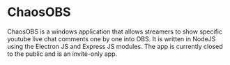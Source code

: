 # ChaosOBS

ChaosOBS is a windows application that allows streamers to show specific youtube live chat comments one by one into OBS. It is written in NodeJS using the Electron JS and Express JS modules. The app is currently closed to the public and is an invite-only app. 